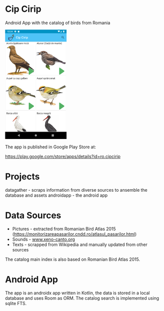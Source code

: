 # Cip Cirip

Android App with the catalog of birds from Romania

<img src="https://github.com/aleris/cipcirip/blob/master/assets/screenshots/1.png" alt="App Screenshot" width="200"/>

The app is published in Google Play Store at:

https://play.google.com/store/apps/details?id=ro.cipcirip

# Projects

datagather - scraps information from diverse sources to ansemble the database and assets
androidapp - the android app

# Data Sources

- Pictures - extracted from Romanian Bird Atlas 2015 (https://monitorizareapasarilor.cndd.ro/atlasul_pasarilor.html)
- Sounds - www.xeno-canto.org
- Texts - scrapped from Wikipedia and manually updated from other sources

The catalog main index is also based on Romanian Bird Atlas 2015.

# Android App

The app is an androidx app written in Kotlin, the data is stored in a local database and uses Room as ORM. The catalog search is implemented using sqlite FTS.
